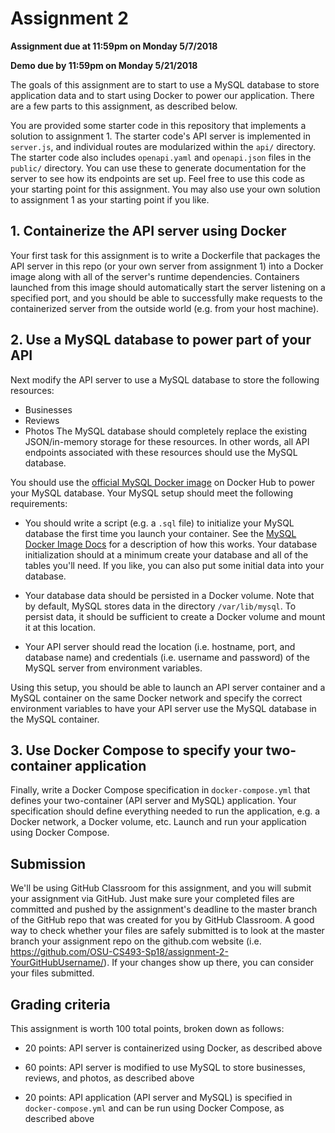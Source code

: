 # Assignment 2

**Assignment due at 11:59pm on Monday 5/7/2018**

**Demo due by 11:59pm on Monday 5/21/2018**

The goals of this assignment are to start to use a MySQL database to store application data and to start using Docker to power our application.  There are a few parts to this assignment, as described below.

You are provided some starter code in this repository that implements a solution to assignment 1.  The starter code's API server is implemented in `server.js`, and individual routes are modularized within the `api/` directory.  The starter code also includes `openapi.yaml` and `openapi.json` files in the `public/` directory.  You can use these to generate documentation for the server to see how its endpoints are set up.  Feel free to use this code as your starting point for this assignment.  You may also use your own solution to assignment 1 as your starting point if you like.

## 1. Containerize the API server using Docker

Your first task for this assignment is to write a Dockerfile that packages the API server in this repo (or your own server from assignment 1) into a Docker image along with all of the server's runtime dependencies.  Containers launched from this image should automatically start the server listening on a specified port, and you should be able to successfully make requests to the containerized server from the outside world (e.g. from your host machine).

## 2. Use a MySQL database to power part of your API

Next modify the API server to use a MySQL database to store the following resources:
  * Businesses
  * Reviews
  * Photos
The MySQL database should completely replace the existing JSON/in-memory storage for these resources.  In other words, all API endpoints associated with these resources should use the MySQL database.

You should use the [official MySQL Docker image](https://hub.docker.com/_/mysql/) on Docker Hub to power your MySQL database.  Your MySQL setup should meet the following requirements:

  * You should write a script (e.g. a `.sql` file) to initialize your MySQL database the first time you launch your container.  See the [MySQL Docker Image Docs](https://docs.docker.com/samples/library/mysql/#initializing-a-fresh-instance) for a description of how this works.  Your database initialization should at a minimum create your database and all of the tables you'll need.  If you like, you can also put some initial data into your database.

  * Your database data should be persisted in a Docker volume.  Note that by default, MySQL stores data in the directory `/var/lib/mysql`.  To persist data, it should be sufficient to create a Docker volume and mount it at this location.

  * Your API server should read the location (i.e. hostname, port, and database name) and credentials (i.e. username and password) of the MySQL server from environment variables.

Using this setup, you should be able to launch an API server container and a MySQL container on the same Docker network and  specify the correct environment variables to have your API server use the MySQL database in the MySQL container.

## 3. Use Docker Compose to specify your two-container application

Finally, write a Docker Compose specification in `docker-compose.yml` that defines your two-container (API server and MySQL) application.  Your specification should define everything needed to run the application, e.g. a Docker network, a Docker volume, etc.  Launch and run your application using Docker Compose.

## Submission

We'll be using GitHub Classroom for this assignment, and you will submit your assignment via GitHub.  Just make sure your completed files are committed and pushed by the assignment's deadline to the master branch of the GitHub repo that was created for you by GitHub Classroom.  A good way to check whether your files are safely submitted is to look at the master branch your assignment repo on the github.com website (i.e. https://github.com/OSU-CS493-Sp18/assignment-2-YourGitHubUsername/). If your changes show up there, you can consider your files submitted.

## Grading criteria

This assignment is worth 100 total points, broken down as follows:

* 20 points: API server is containerized using Docker, as described above

* 60 points: API server is modified to use MySQL to store businesses, reviews, and photos, as described above

* 20 points: API application (API server and MySQL) is specified in `docker-compose.yml` and can be run using Docker Compose, as described above
